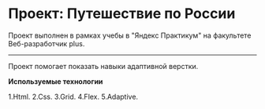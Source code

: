 # Проект: Путешествие по России

Проект выполнен в рамках учебы в "Яндекс Практикум" на факультете Веб-разработчик plus.
***

Проект помогает показать навыки адаптивной верстки.

**Используемые технологии**

1.Html.
2.Css.
3.Grid.
4.Flex.
5.Adaptive.
